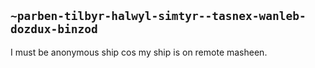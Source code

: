 ## `~parben-tilbyr-halwyl-simtyr--tasnex-wanleb-dozdux-binzod`
I must be anonymous ship cos my ship is on remote masheen.